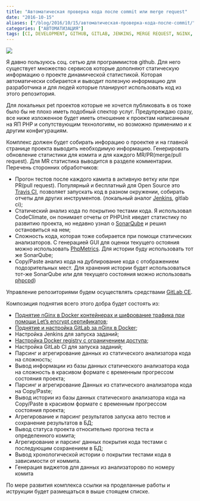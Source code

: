 ```yaml
---
title: "Автоматическая проверка кода после commit или merge request"
date: "2016-10-15"
aliases: ["/blog/2016/10/15/автоматическая-проверка-кода-после-commit/"]
categories: ["АВТОМАТИЗАЦИЯ"]
tags: [CI, DEVELOPMENT, GITHUB, GITLAB, JENKINS, MERGE REQUEST, NGINX, OPEN SOURCE, PHPCPD, PHPMETRICS, PULL REQUEST, RIGHT WAY, SONARQUBE, TRAVIS CI, ЛЕНЬ, ОПОВЕЩЕНИЯ, СКОРОСТЬ]
---
```


![](/img/ci-cd/creazione-di-adamo.jpg)

Я давно пользуюсь соц. сетью для программистов github.
Для него существует множество сервисов которые дополняют статическую информацию о проекте динамической статистикой.
Которая автоматически собирается и выводит полезную информацию для разработчика и для людей которые планируют
использовать код из этого репозитория.

Для локальных pet проектов которые не хочется публиковать в os тоже было бы не плохо иметь подобный спектор услуг.
Предупреждаю сразу, все ниже изложенное будет иметь отношение к проектам
написанным на ЯП PHP и сопутствующим технологиям, но возможно применимо и к другим конфигурациям.

Комплекс должен будет собирать инфорацию о проектке и на главной странице проекта выводить необходимую информацию.
Генерировать обновление статистики для комита и для каждого MR/PR(merge/pull request). Для MR статистика выводится в разделе
комментарии.
Перечень сторонних обработчиков:

- Прогон тестов после каждого камита в активную ветку или при PR(pull request). Популярный и бесплатный для Open Source это [Travis CI](https://travis-ci.org/), позволяет запускать код в разном окружении, собирать отчеты для других инструментов. (локальный аналог [Jenkins](https://jenkins.io/), gitlab ci);
- Статический анализ кода по покрытию тестами кода. Я использовал CodeClimate, он понимает отчеты от PHPUnit иведет статистику по развитию проекта, но недавно узнал о [SonarQube](http://www.sonarqube.org/) и решил остановиться на нем;
- Сложность кода, которая тоже собирается при помощи статических анализаторов. С генерацией GUI для оценки текущего остояния можно использовать [PhpMetrics](http://www.phpmetrics.org/). Для истории буду использовать тот же SonarQube;
- Copy/Paste анализ кода на дублирование кода с отображением подозрительных мест. Для хранения истории будет использоваться тот-же SonarQube или для текущего состояния можно использовать [phpcpd](https://github.com/sebastianbergmann/phpcpd))

Управление репозиториями будем осуществлять средствами [GitLab CE](https://about.gitlab.com/).

Композиция поднятия всего этого добра будет состоять из:

- [Поднятие nGinx в Docker контейнерах и шифрование трафика при помощи Let’s encrypt сертификатов](/posts/2016-10-15-пусть-всегда-будет-ssl-подключение-lets-encrypt-к-вашему-домену/);
- [Поднятие и настройка GitLab за nGinx в Docker](/posts/2016-11-27-поднятие-и-настройка-gitlab-за-nginx-в-docker-контейнерах/);
- Настройка Jenkins для запуска заданий;
- [Настройка Docker registry с ограничением доступа](/posts/2018-10-07-настройка-docker-registry-с-ограничением-доступа);
- Настройка GitLab CI для запуска заданий;
- Парсинг и агрегирование данных из статического анализатора кода на сложность;
- Вывод информации из базы данных статического анализатора кода на сложность в красивом формате с временным прогрессом состояния проекта;
- Парсинг и агрегирование Данных из статического анализатора кода на Copy/Paste;
- Вывод истории из базы данных статического анализатора кода на Copy/Paste в красивом формате с временным прогрессом состояния проекта;
- Агрегирование и парсинг результатов запуска авто тестов и сохранение результатов в БД;
- Вывод статуса проекта относительно прогона теста и определенного комита;
- Агрегирование и парсинг данных покрытия кода тестами с последующим сохранением в БД;
- Вывод хронологической истории о покрытии тестами кода в зависимости от коммита.
- Генерация виджетов для данных из анализаторово по номеру комита

По мере развития комплекса ссылки на проделанные работы и иструкции будет размещаться в выше стоящем списке.